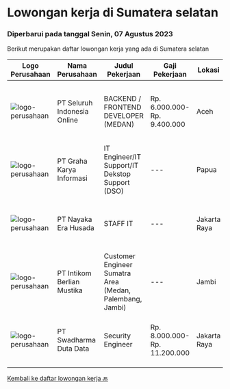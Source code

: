 
  # Lowongan kerja di Sumatera selatan

  ### Diperbarui pada tanggal Senin, 07 Agustus 2023

  Berikut merupakan daftar lowongan kerja yang ada di Sumatera selatan

  |Logo Perusahaan | Nama Perusahaan | Judul Pekerjaan | Gaji Pekerjaan | Lokasi | Deskripsi | Tanggal diunggah | Pranala |
  | -------------- | --------------- | --------------- | --------- | --------- | -------------- | ------- | ----------- |
  |![logo-perusahaan](https://image-service-cdn.seek.com.au/c768f0670f8f8212da7de609b6af9d0b2e5134cc/ee4dce1061f3f616224767ad58cb2fc751b8d2dc)|PT Seluruh Indonesia Online|BACKEND / FRONTEND DEVELOPER (MEDAN)|Rp. 6.000.000-Rp. 9.400.000|Aceh|Memiliki pengalaman leadership sebagai Manager sebelumnya.Back End Engineer1. Memiliki pengalaman dalam membangun RESTful APIs2. Menguasai bahasa...|Sabtu, 05 Agustus 2023|https://www.jobstreet.co.id/id/job/backend-frontend-developer-medan-4428232?token=0~49236c06-ffda-412e-afdc-dad40f8460c4&sectionRank=1&jobId=jobstreet-id-job-4428232|
|![logo-perusahaan](https://image-service-cdn.seek.com.au/c318dd0b699c6160d2411e7473745c289633be44/ee4dce1061f3f616224767ad58cb2fc751b8d2dc)|PT Graha Karya Informasi|IT Engineer/IT Support/IT Dekstop Support (DSO)|---|Papua|Requirements:1. Minimum 6 Months as an IT Support (Fresh Graduate are welcome to apply)2. Bachelor's Degree in Computer/ IT or equivalent3. Have...|Rabu, 02 Agustus 2023|https://www.jobstreet.co.id/id/job/it-engineer-it-support-it-dekstop-support-dso-4425201?token=0~49236c06-ffda-412e-afdc-dad40f8460c4&sectionRank=2&jobId=jobstreet-id-job-4425201|
|![logo-perusahaan](https://image-service-cdn.seek.com.au/2ddd42fea7307caf21c069e263c8cc9ad35d7bbc/ee4dce1061f3f616224767ad58cb2fc751b8d2dc)|PT Nayaka Era Husada|STAFF IT|---|Jakarta Raya|Jabatan : IT Programmer (Fullstack)PT. Nayaka Era HusadaJakarta Selatan Keuntungan·      Jenjang karir·      Perlindungan BPJS Ketenagakerjaan dan...|Kamis, 27 Juli 2023|https://www.jobstreet.co.id/id/job/staff-it-4417142?token=0~49236c06-ffda-412e-afdc-dad40f8460c4&sectionRank=3&jobId=jobstreet-id-job-4417142|
|![logo-perusahaan](https://image-service-cdn.seek.com.au/ea5f264702bab5af336fb703e911912eeb350135/ee4dce1061f3f616224767ad58cb2fc751b8d2dc)|PT Intikom Berlian Mustika|Customer Engineer Sumatra Area (Medan, Palembang, Jambi)|---|Jambi|Preventive Maintenance, Inspection, Repair, Installation ATM and IT product such as Printer, Laptop, Copier Machine in Medan, Jambi, and Palembang...|Kamis, 27 Juli 2023|https://www.jobstreet.co.id/id/job/customer-engineer-sumatra-area-medan-palembang-jambi-4417946?token=0~49236c06-ffda-412e-afdc-dad40f8460c4&sectionRank=4&jobId=jobstreet-id-job-4417946|
|![logo-perusahaan](https://image-service-cdn.seek.com.au/0dc8e99010397b52d23c25a2b9dad3a300cd0580/ee4dce1061f3f616224767ad58cb2fc751b8d2dc)|PT Swadharma Duta Data|Security Engineer|Rp. 8.000.000-Rp. 11.200.000|Jakarta Raya|S1 Jurusan/Prodi Teknik Komputer/ Teknik Informatika (Wajib) Waktu kerja Shift (sesuai dengan jadwal yang ditentukan) Bersedia ditempatkan Palembang...|Kamis, 13 Juli 2023|https://www.jobstreet.co.id/id/job/security-engineer-4402844?token=0~49236c06-ffda-412e-afdc-dad40f8460c4&sectionRank=5&jobId=jobstreet-id-job-4402844|


  [Kembali ke daftar lowongan kerja 🔙](../README.md#daftar-lowongan-kerja)
  